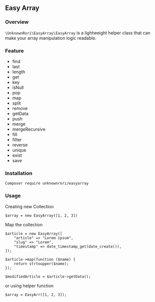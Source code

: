 ## Easy Array

### Overview

`\UnknownRori\EasyArray\EasyArray` is a lightweight helper class that can make your array manipulation logic readable.

### Feature

- find
- last
- length
- get
- key
- isNull
- pop
- map
- split
- remove
- getData
- push
- merge
- mergeRecursive
- fill
- filter
- reverse
- unique
- exist
- save

### Installation

`Composer require unknownrori/easyarray`

### Usage

Creating new Collection

    $array = new EasyArray([1, 2, 3])

Map the collection

    $article = new EasyArray([
        "article" => "Lorem ipsum",
        "slug" => "Lorem",
        "timestamp" => date_timestamp_get(date_create()),
    ]);

    $article->map(function ($name) {
        return strtoupper($name);
    });

    $modifiedArticle = $article->getData();

or using helper function

    $array = EasyArr([1, 2, 3]);